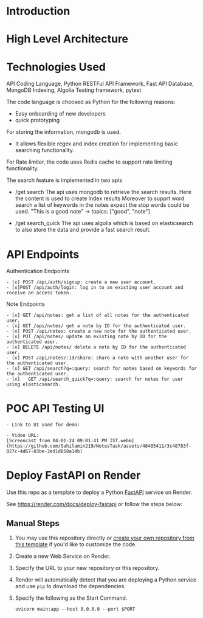 # Introduction

# High Level Architecture

# Technologies Used

API Coding Language, Python
RESTFul API Framework, Fast API
Database, MongoDB
Indexing, Algolia
Testing framework, pytest

The code language is choosed as Python for the following reasons:
- Easy onboarding of new developers
- quick prototyping

For storing the information, mongodb is used.
- It allows flexible regex and index creation for implementing basic searching functionality.

For Rate limiter, the code uses Redis cache to support rate limiting functionality.

The search feature is implemented in two apis
- /get search
The api uses mongodb to retrieve the search results. Here the content is used to create index results
Moreover to supprt word search a list of keywords in the notes expect the stop words could be used.
"This is a good note" -> topics: ["good", "note"]

- /get search_quick
The api uses algolia which is based on elasticsearch to also store the data and provide a fast search result.


# API Endpoints

Authentication Endpoints

    - [x] POST /api/auth/signup: create a new user account.
    - [x]POST /api/auth/login: log in to an existing user account and receive an access token.

Note Endpoints

    - [x] GET /api/notes: get a list of all notes for the authenticated user.
    - [x] GET /api/notes/ get a note by ID for the authenticated user.
    - [x] POST /api/notes: create a new note for the authenticated user.
    - [x] PUT /api/notes/ update an existing note by ID for the authenticated user.
    - [x] DELETE /api/notes/ delete a note by ID for the authenticated user.
    - [x] POST /api/notes/:id/share: share a note with another user for the authenticated user.
    - [x] GET /api/search?q=:query: search for notes based on keywords for the authenticated user.
    - [x]   GET /api/search_quick?q=:query: search for notes for user using elasticsearch.

# POC API Testing UI
    - Link to UI used for demo: 
    
    - Video URL: 
    [Screencast from 04-01-24 09:01:41 PM IST.webm](https://github.com/Sahilamin219/NotesTask/assets/48405411/3c48783f-027c-4d67-83be-2ed1d858a14b)

# Deploy FastAPI on Render

Use this repo as a template to deploy a Python [FastAPI](https://fastapi.tiangolo.com) service on Render.

See https://render.com/docs/deploy-fastapi or follow the steps below:

## Manual Steps

1. You may use this repository directly or [create your own repository from this template](https://github.com/render-examples/fastapi/generate) if you'd like to customize the code.
2. Create a new Web Service on Render.
3. Specify the URL to your new repository or this repository.
4. Render will automatically detect that you are deploying a Python service and use `pip` to download the dependencies.
5. Specify the following as the Start Command.

    ```shell
    uvicorn main:app --host 0.0.0.0 --port $PORT
    ```
